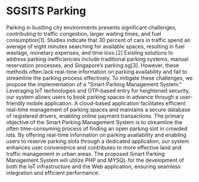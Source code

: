 # SGSITS Parking
Parking in bustling city environments presents significant challenges, contributing to
traffic congestion, larger waiting times, and fuel consumption[1]. Studies indicate that 30
percent of cars in traffic spend an average of eight minutes searching for available spaces,
resulting in fuel wastage, monetary expenses, and time loss.[2]
Existing solutions to address parking inefficiencies include traditional parking systems,
manual reservation processes, and Singapore’s parking.sg[3]. However, these methods
often lack real-time information on parking availability and fail to streamline the parking
process effectively.
To mitigate these challenges, we propose the implementation of a "Smart Parking
Management System." Leveraging IoT technologies and OTP-based entry for heightened
security, our system allows users to book parking spaces in advance through a user-friendly
mobile application. A cloud-based application facilitates efficient real-time management
of parking spaces and maintains a secure database of registered drivers, enabling online
payment transactions. The primary objective of the Smart Parking Management System is
to streamline the often time-consuming process of finding an open parking slot in crowded
lots. By offering real-time information on parking availability and enabling users to reserve
parking slots through a dedicated application, our system enhances user convenience and
contributes to more effective land and traffic management in urban areas.
The proposed Smart Parking Management System will utilize PHP and MYSQL for
the development of both the IoT infrastructure and the Web application, ensuring seamless
integration and efficient performance.
